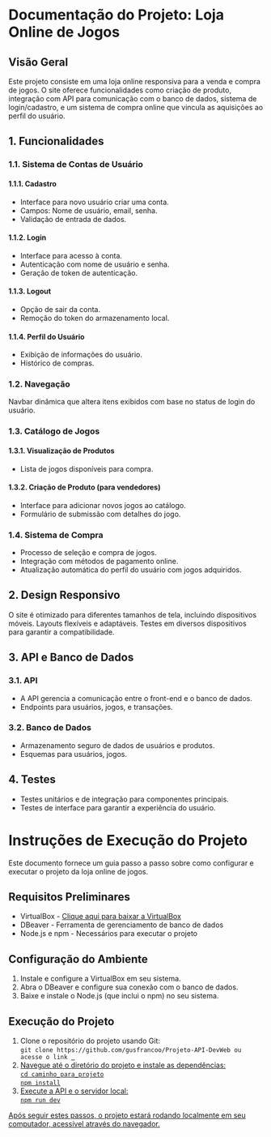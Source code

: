 <!DOCTYPE html>
<html lang="en">
<head>
    <meta charset="UTF-8">
    <meta http-equiv="X-UA-Compatible" content="IE=edge">
    <meta name="viewport" content="width=device-width, initial-scale=1.0">
    <title>Documentação do Projeto: Loja Online de Jogos</title>
</head>
<body>
    <h1>Documentação do Projeto: Loja Online de Jogos</h1>
    <h2>Visão Geral</h2>
    <p>Este projeto consiste em uma loja online responsiva para a venda e compra de jogos. O site oferece funcionalidades como criação de produto, integração com API para comunicação com o banco de dados, sistema de login/cadastro, e um sistema de compra online que vincula as aquisições ao perfil do usuário.</p>
    <h2>1. Funcionalidades</h2>
    <h3>1.1. Sistema de Contas de Usuário</h3>
    <h4>1.1.1. Cadastro</h4>
    <ul>
        <li>Interface para novo usuário criar uma conta.</li>
        <li>Campos: Nome de usuário, email, senha.</li>
        <li>Validação de entrada de dados.</li>
    </ul>
    <h4>1.1.2. Login</h4>
    <ul>
        <li>Interface para acesso à conta.</li>
        <li>Autenticação com nome de usuário e senha.</li>
        <li>Geração de token de autenticação.</li>
    </ul>
    <h4>1.1.3. Logout</h4>
    <ul>
        <li>Opção de sair da conta.</li>
        <li>Remoção do token do armazenamento local.</li>
    </ul>
    <h4>1.1.4. Perfil do Usuário</h4>
    <ul>
        <li>Exibição de informações do usuário.</li>
        <li>Histórico de compras.</li>
    </ul>
    <h3>1.2. Navegação</h3>
    <p>Navbar dinâmica que altera itens exibidos com base no status de login do usuário.</p>
    <h3>1.3. Catálogo de Jogos</h3>
    <h4>1.3.1. Visualização de Produtos</h4>
    <ul>
        <li>Lista de jogos disponíveis para compra.</li>
    </ul>
    <h4>1.3.2. Criação de Produto (para vendedores)</h4>
    <ul>
        <li>Interface para adicionar novos jogos ao catálogo.</li>
        <li>Formulário de submissão com detalhes do jogo.</li>
    </ul>
    <h3>1.4. Sistema de Compra</h3>
    <ul>
        <li>Processo de seleção e compra de jogos.</li>
        <li>Integração com métodos de pagamento online.</li>
        <li>Atualização automática do perfil do usuário com jogos adquiridos.</li>
    </ul>
    <h2>2. Design Responsivo</h2>
    <p>O site é otimizado para diferentes tamanhos de tela, incluindo dispositivos móveis. Layouts flexíveis e adaptáveis. Testes em diversos dispositivos para garantir a compatibilidade.</p>
    <h2>3. API e Banco de Dados</h2>
    <h3>3.1. API</h3>
    <ul>
        <li>A API gerencia a comunicação entre o front-end e o banco de dados.</li>
        <li>Endpoints para usuários, jogos, e transações.</li>
    </ul>
    <h3>3.2. Banco de Dados</h3>
    <ul>
        <li>Armazenamento seguro de dados de usuários e produtos.</li>
        <li>Esquemas para usuários, jogos.</li>
    </ul>
    <h2>4. Testes</h2>
    <ul>
        <li>Testes unitários e de integração para componentes principais.</li>
        <li>Testes de interface para garantir a experiência do usuário.</li>
    </ul>
<h1>Instruções de Execução do Projeto</h1>
    <p>Este documento fornece um guia passo a passo sobre como configurar e executar o projeto da loja online de jogos.</p>
    <h2>Requisitos Preliminares</h2>
    <ul>
        <li>VirtualBox - <a href="https://drive.google.com/file/d/1u2yw_XWb0o2zABNx-tQJfOI8skmwk21k/view?usp=sharing">Clique aqui para baixar a VirtualBox</a></li>
        <li>DBeaver - Ferramenta de gerenciamento de banco de dados</li>
        <li>Node.js e npm - Necessários para executar o projeto</li>
    </ul>
    <h2>Configuração do Ambiente</h2>
    <ol>
        <li>Instale e configure a VirtualBox em seu sistema.</li>
        <li>Abra o DBeaver e configure sua conexão com o banco de dados.</li>
        <li>Baixe e instale o Node.js (que inclui o npm) no seu sistema.</li>
    </ol>
    <h2>Execução do Projeto</h2>
    <ol>
        <li>Clone o repositório do projeto usando Git: <br>
            <code>git clone https://github.com/gusfrancoo/Projeto-API-DevWeb ou acesse o link <a href="https://github.com/gusfrancoo/Projeto-API-DevWeb"> </code>
        </li>
        <li>Navegue até o diretório do projeto e instale as dependências: <br>
            <code>cd caminho_para_projeto</code><br>
            <code>npm install</code>
        </li>
        <li>Execute a API e o servidor local: <br>
            <code>npm run dev</code>
        </li>
    </ol>
    <p>Após seguir estes passos, o projeto estará rodando localmente em seu computador, acessível através do navegador.</p>
</body>
</html>